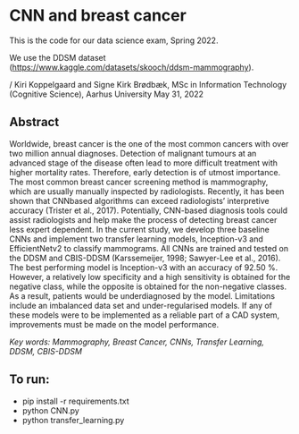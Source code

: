 # CNN and breast cancer

This is the code for our data science exam, Spring 2022.

We use the DDSM dataset (https://www.kaggle.com/datasets/skooch/ddsm-mammography). 

/ Kiri Koppelgaard and Signe Kirk Brødbæk, MSc in Information Technology (Cognitive Science), Aarhus University
May 31, 2022

## Abstract 
Worldwide, breast cancer is the one of the most common cancers with over two million annual diagnoses. Detection of malignant tumours at an advanced stage of the disease often lead to more difficult treatment with higher mortality rates. Therefore, early detection is of utmost importance. The most common breast cancer screening method is mammography, which are usually manually inspected by radiologists. Recently, it has been shown that CNNbased algorithms can exceed radiologists’ interpretive accuracy (Trister et al., 2017). Potentially, CNN-based diagnosis tools could assist radiologists and help make the process of detecting breast cancer less expert dependent. In the current study, we develop three baseline CNNs and implement two transfer learning models, Inception-v3 and EfficientNetv2 to classify mammograms. All CNNs are trained and tested on the DDSM and CBIS-DDSM (Karssemeijer, 1998; Sawyer-Lee et al., 2016). The best performing model is Inception-v3 with an accuracy of 92.50 %. However, a relatively low specificity and a high sensitivity is obtained for the negative class, while the opposite is obtained for the non-negative classes. As a result, patients would be underdiagnosed by the model. Limitations include an imbalanced data set and under-regularised models. If any of these models were to be implemented as a reliable part of a CAD system, improvements must be made on the model performance. 

<i> Key words: Mammography, Breast Cancer, CNNs, Transfer Learning, DDSM, CBIS-DDSM </i>

## To run: 
- pip install -r requirements.txt
- python CNN.py 
- python transfer_learning.py
